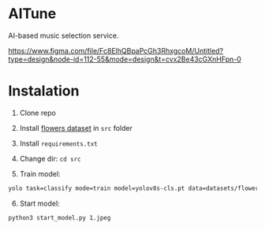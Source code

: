 # AITune
AI-based music selection service.

https://www.figma.com/file/Fc8ElhQBpaPcGh3RhxgcoM/Untitled?type=design&node-id=112-55&mode=design&t=cvx2Be43cGXnHFpn-0

# Instalation 
1. Clone repo

2. Install [flowers dataset](https://www.kaggle.com/datasets/alxmamaev/flowers-recognition/download?datasetVersionNumber=2) in `src` folder

3. Install `requirements.txt`

4. Change dir: `cd src`
   
5. Train model:
   
```bash
yolo task=classify mode=train model=yolov8s-cls.pt data=datasets/flowers epochs=10 imgsz=600
```
6. Start model:
   
```bash
python3 start_model.py 1.jpeg
```
